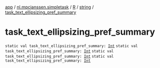 [app](../../../index.md) / [nl.mpcjanssen.simpletask](../../index.md) / [R](../index.md) / [string](index.md) / [task_text_ellipsizing_pref_summary](.)

# task_text_ellipsizing_pref_summary

`static val task_text_ellipsizing_pref_summary: `[`Int`](https://kotlinlang.org/api/latest/jvm/stdlib/kotlin/-int/index.html)
`static val task_text_ellipsizing_pref_summary: `[`Int`](https://kotlinlang.org/api/latest/jvm/stdlib/kotlin/-int/index.html)
`static val task_text_ellipsizing_pref_summary: `[`Int`](https://kotlinlang.org/api/latest/jvm/stdlib/kotlin/-int/index.html)
`static val task_text_ellipsizing_pref_summary: `[`Int`](https://kotlinlang.org/api/latest/jvm/stdlib/kotlin/-int/index.html)